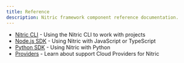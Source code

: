 ```yaml
---
title: Reference
description: Nitric framework component reference documentation.
---
```


- [Nitric CLI](/docs/reference/cli) - Using the Nitric CLI to work with projects
- [Node.js SDK](/docs/reference/nodejs/v0) - Using Nitric with JavaScript or TypeScript
- [Python SDK](/docs/reference/python/v0) - Using Nitric with Python
- [Providers](/docs/reference/providers) - Learn about support Cloud Providers for Nitric
